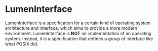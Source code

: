 # LumenInterface
LumenInterface is a specification for a certain kind of operating system architecture and interface, which aims to provide
a more modern environment. LumenInterface is **NOT** an implementation of an operating system. Instead, it is a specification
that defines a group of interface like what POSIX did.
